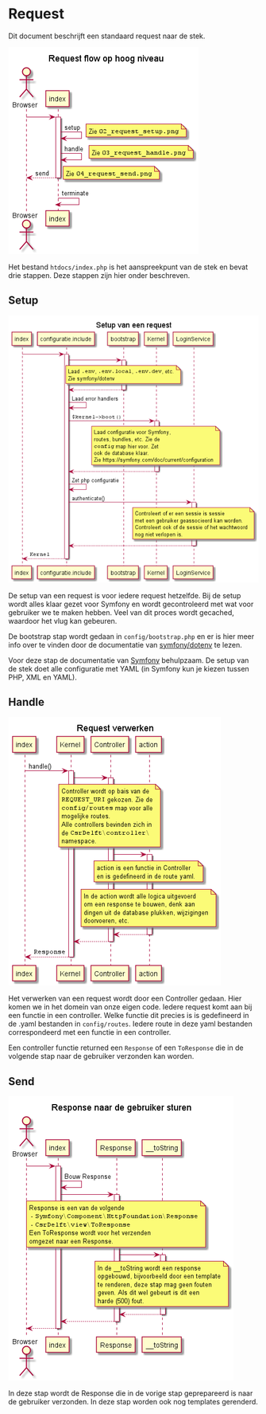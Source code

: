 # Request

Dit document beschrijft een standaard request naar de stek.

![Request flow op hoog niveau](request/01_request_overzicht.png)

Het bestand `htdocs/index.php` is het aanspreekpunt van de stek en bevat drie stappen. Deze stappen zijn hier onder beschreven.

## Setup

![Setup van een request](request/02_request_setup.png)

De setup van een request is voor iedere request hetzelfde. Bij de setup wordt alles klaar gezet voor Symfony en wordt gecontroleerd met wat voor gebruiker we te maken hebben. Veel van dit proces wordt gecached, waardoor het vlug kan gebeuren.

De bootstrap stap wordt gedaan in `config/bootstrap.php` en er is hier meer info over te vinden door de documentatie van [symfony/dotenv](https://symfony.com/doc/current/components/dotenv.html) te lezen.

Voor deze stap de documentatie van [Symfony](https://symfony.com/doc/current) behulpzaam. De setup van de stek doet alle configuratie met YAML (in Symfony kun je kiezen tussen PHP, XML en YAML).

## Handle

![Request verwerken](request/03_request_handle.png)

Het verwerken van een request wordt door een Controller gedaan. Hier komen we in het domein van onze eigen code. Iedere request komt aan bij een functie in een controller. Welke functie dit precies is is gedefineerd in de .yaml bestanden in `config/routes`. Iedere route in deze yaml bestanden correspondeerd met een functie in een controller.

Een controller functie returned een `Response` of een `ToResponse` die in de volgende stap naar de gebruiker verzonden kan worden.

## Send

![Response naar gebruiker sturen](request/04_request_send.png)

In deze stap wordt de Response die in de vorige stap geprepareerd is naar de gebruiker verzonden. In deze stap worden ook nog templates gerenderd.
